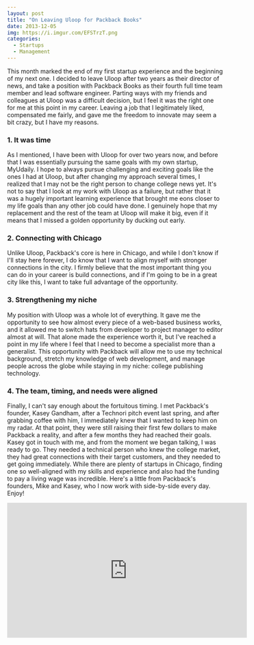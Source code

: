 ```yaml
---
layout: post
title: "On Leaving Uloop for Packback Books"
date: 2013-12-05
img: https://i.imgur.com/EFSTrzT.png
categories: 
  - Startups
  - Management
---
```

This month marked the end of my first startup experience and the beginning of my next one. I decided to leave Uloop after two years as their director of news, and take a position with Packback Books as their fourth full time team member and lead software engineer. Parting ways with my friends and colleagues at Uloop was a difficult decision, but I feel it was the right one for me at this point in my career. Leaving a job that I legitimately liked, compensated me fairly, and gave me the freedom to innovate may seem a bit crazy, but I have my reasons.

### 1\. It was time

As I mentioned, I have been with Uloop for over two years now, and before that I was essentially pursuing the same goals with my own startup, MyUdaily. I hope to always pursue challenging and exciting goals like the ones I had at Uloop, but after changing my approach several times, I realized that I may not be the right person to change college news yet. It's not to say that I look at my work with Uloop as a failure, but rather that it was a hugely important learning experience that brought me eons closer to my life goals than any other job could have done. I genuinely hope that my replacement and the rest of the team at Uloop will make it big, even if it means that I missed a golden opportunity by ducking out early.

### 2\. Connecting with Chicago

Unlike Uloop, Packback's core is here in Chicago, and while I don't know if I'll stay here forever, I do know that I want to align myself with stronger connections in the city. I firmly believe that the most important thing you can do in your career is build connections, and if I'm going to be in a great city like this, I want to take full advantage of the opportunity.

### 3\. Strengthening my niche

My position with Uloop was a whole lot of everything. It gave me the opportunity to see how almost every piece of a web-based business works, and it allowed me to switch hats from developer to project manager to editor almost at will. That alone made the experience worth it, but I've reached a point in my life where I feel that I need to become a specialist more than a generalist. This opportunity with Packback will allow me to use my technical background, stretch my knowledge of web development, and manage people across the globe while staying in my niche: college publishing technology.

### 4\. The team, timing, and needs were aligned

Finally, I can't say enough about the fortuitous timing. I met Packback's founder, Kasey Gandham, after a Technori pitch event last spring, and after grabbing coffee with him, I immediately knew that I wanted to keep him on my radar. At that point, they were still raising their first few dollars to make Packback a reality, and after a few months they had reached their goals. Kasey got in touch with me, and from the moment we began talking, I was ready to go. They needed a technical person who knew the college market, they had great connections with their target customers, and they needed to get going immediately. While there are plenty of startups in Chicago, finding one so well-aligned with my skills and experience and also had the funding to pay a living wage was incredible. Here's a little from Packback's founders, Mike and Kasey, who I now work with side-by-side every day. Enjoy!

<iframe width="560" height="315" src="https://www.youtube.com/embed/JBhgb44P_aI" frameborder="0" allowfullscreen></iframe>
